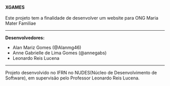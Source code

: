 **XGAMES**<br><br>
Este projeto tem a finalidade de desenvolver um website para ONG Maria Mater Familiae<hr>

**Desenvolvedores:**<br>
<ul>
  <li>Alan Mariz Gomes (@Alanmg46)</li>
  <li>Anne Gabrielle de Lima Gomes (@annegabs)</li>
  <li>Leonardo Reis Lucena</li>
</ul><hr>

Projeto desenvolvido no IFRN no NUDES(Núcleo de Desenvolvimento de Software), em supervisão pelo Professor Leonardo Reis Lucena.
